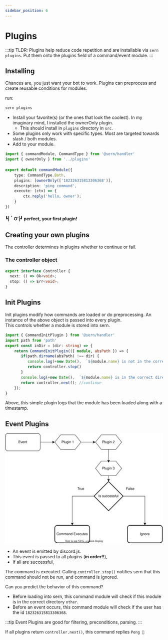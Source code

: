 ```yaml
---
sidebar_position: 6
---
```


# Plugins

:::tip
TLDR: Plugins help reduce code repetition and are installable via `sern plugins`. Put them onto the plugins field of a command/event module. 
:::

## Installing 
Chances are, you just want your bot to work. Plugins can preprocess and create reusable conditions for modules.

run: 
```sh
sern plugins
```
- Install your favorite(s) (or the ones that look the coolest). In my imaginary mind, I installed the ownerOnly plugin. 
    - This should install in `plugins` directory in `src`.
- Some plugins only work with specific types. Most are targeted towards slash / both modules.
- Add to your module. 

```ts 
import { commandModule, CommandType } from '@sern/handler'
import { ownerOnly } from '../plugins'

export default commandModule({ 
    type: CommandType.Both,
    plugins: [ownerOnly(['182326315813306368')],
    description: 'ping command',
    execute: (ctx) => {
        ctx.reply('hello, owner');
    }
})

```
#### ┗|｀O′|┛ perfect, your first plugin!

## Creating your own plugins

The controller determines in plugins whether to continue or fail.

### The controller object
```typescript
export interface Controller {
  next: () => Ok<void>;
  stop: () => Err<void>;
}
```
## Init Plugins
Init plugins modify how commands are loaded or do preprocessing.
An instance of the above object is passed into every plugin. <br />
This controls whether a module is stored into sern. <br />

```typescript
import { CommandInitPlugin } from '@sern/handler'
import path from 'path'
export const inDir = (dir: string) => {
    return CommandInitPlugin(({ module, absPath }) => {
       if(path.dirname(absPath) !== dir) {
          console.log(+new Date(),  `${module.name} is not in the correct directory!`);
          return controller.stop()
       }
       console.log(+new Date(),  `${module.name} is in the correct directory!`);
       return controller.next(); //continue
    });
}

```

Above, this simple plugin logs that the module has been loaded along with a timestamp. <br />

## Event Plugins
![control-plugins](../../../static/img/eventplugins.drawio.svg) <br />
- An event is emitted by discord.js.
- This event is passed to all plugins (**in order!!**),
- If all are successful,

The command is executed. Calling `controller.stop()` notifies sern that this command should not be run,
and command is ignored.

Can you predict the behavior of this command?

- Before loading into sern, this command module will check if this module is in the correct directory `other`.
- Before an event occurs, this command module will check if the user has the id `182326315813306368`.

:::tip
Event Plugins are good for filtering, preconditions, parsing.
:::

If all plugins return `controller.next()`, this command replies `Pong 🏓`
